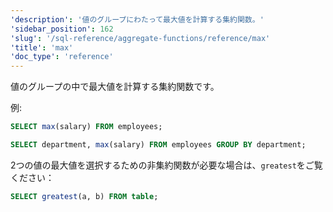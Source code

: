 ```yaml
---
'description': '値のグループにわたって最大値を計算する集約関数。'
'sidebar_position': 162
'slug': '/sql-reference/aggregate-functions/reference/max'
'title': 'max'
'doc_type': 'reference'
---
```


値のグループの中で最大値を計算する集約関数です。

例:

```sql
SELECT max(salary) FROM employees;
```

```sql
SELECT department, max(salary) FROM employees GROUP BY department;
```

2つの値の最大値を選択するための非集約関数が必要な場合は、`greatest`をご覧ください：

```sql
SELECT greatest(a, b) FROM table;
```
